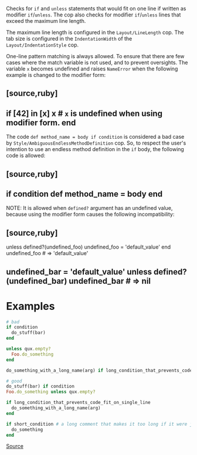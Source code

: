 
Checks for `if` and `unless` statements that would fit on one line if
written as modifier `if`/`unless`. The cop also checks for modifier
`if`/`unless` lines that exceed the maximum line length.

The maximum line length is configured in the `Layout/LineLength`
cop. The tab size is configured in the `IndentationWidth` of the
`Layout/IndentationStyle` cop.

One-line pattern matching is always allowed. To ensure that there are few cases
where the match variable is not used, and to prevent oversights. The variable `x`
becomes undefined and raises `NameError` when the following example is changed to
the modifier form:

[source,ruby]
----
if [42] in [x]
  x # `x` is undefined when using modifier form.
end
----

The code `def method_name = body if condition` is considered a bad case by
`Style/AmbiguousEndlessMethodDefinition` cop. So, to respect the user's intention to use
an endless method definition in the `if` body, the following code is allowed:

[source,ruby]
----
if condition
  def method_name = body
end
----

NOTE: It is allowed when `defined?` argument has an undefined value,
because using the modifier form causes the following incompatibility:

[source,ruby]
----
unless defined?(undefined_foo)
  undefined_foo = 'default_value'
end
undefined_foo # => 'default_value'

undefined_bar = 'default_value' unless defined?(undefined_bar)
undefined_bar # => nil
----

# Examples

```ruby
# bad
if condition
  do_stuff(bar)
end

unless qux.empty?
  Foo.do_something
end

do_something_with_a_long_name(arg) if long_condition_that_prevents_code_fit_on_single_line

# good
do_stuff(bar) if condition
Foo.do_something unless qux.empty?

if long_condition_that_prevents_code_fit_on_single_line
  do_something_with_a_long_name(arg)
end

if short_condition # a long comment that makes it too long if it were just a single line
  do_something
end
```

[Source](http://www.rubydoc.info/gems/rubocop/RuboCop/Cop/Style/IfUnlessModifier)